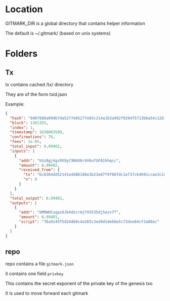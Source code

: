 # Location

GITMARK_DIR is a global directory that contains helper information

The default is ~/.gitmark/ (based on unix systems)

# Folders

## Tx

tx contains cached /tx/ directory

They are of the form txid.json


Example:

```JSON
{
  "hash": "9407680a09db7da5277e65277e03c214a1b3a992f9294f5713b6a54c12b77d67",
  "block": 1301355,
  "index": 1,
  "timestamp": 1636063509,
  "confirmations": 76,
  "fees": 1e-05,
  "total_input": 0.99402,
  "inputs": [
    {
      "addr": "bSz8gj4gcRX9yC9N4X6r4V6ufGFA1hhqcc",
      "amount": 0.99402,
      "received_from": {
        "tx": "bc8364dd52141edd86108e3b23e87f9f06fdc1e737cb4691ccae3c2ca5147fd6",
        "n": 0
      }
    }
  ],
  "total_output": 0.99401,
  "outputs": [
    {
      "addr": "bMRWUCuqpz6JbXdxcrmjYXVS35djSezv7f",
      "amount": 0.99401,
      "script": "76a9145f5d24d68c4a365c3ed9d1de68e5c73dee84cf3a88ac"
    }
  ]
}
```

## repo

repo contains a file `gitmark.json`

it contains one field `privkey`

This contains the secret exponent of the private key of the genesis txo

It is used to move forward each gitmark
